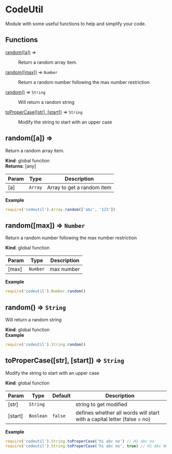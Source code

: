 # CodeUtil

Module with some useful functions to help and simplify your code.

## Functions

<dl>
<dt><a href="#random">random([a])</a> ⇒</dt>
<dd><p>Return a random array item.</p>
</dd>
<dt><a href="#random">random([max])</a> ⇒ <code>Number</code></dt>
<dd><p>Return a random number following the max number restriction</p>
</dd>
<dt><a href="#random">random()</a> ⇒ <code>String</code></dt>
<dd><p>Will return a random string</p>
</dd>
<dt><a href="#toProperCase">toProperCase([str], [start])</a> ⇒ <code>String</code></dt>
<dd><p>Modify the string to start with an upper case</p>
</dd>
</dl>

<a name="random"></a>

## random([a]) ⇒
Return a random array item.

**Kind**: global function  
**Returns**: [any]  

| Param | Type | Description |
| --- | --- | --- |
| [a] | <code>Array</code> | Array to get a random item |

**Example**  
```js
require('codeutil').Array.random(['abc', '123'])
```
<a name="random"></a>

## random([max]) ⇒ <code>Number</code>
Return a random number following the max number restriction

**Kind**: global function  

| Param | Type | Description |
| --- | --- | --- |
| [max] | <code>Number</code> | max number |

**Example**  
```js
require('codeutil').Number.random()
```
<a name="random"></a>

## random() ⇒ <code>String</code>
Will return a random string

**Kind**: global function  
**Example**  
```js
require('codeutil').String.random()
```
<a name="toProperCase"></a>

## toProperCase([str], [start]) ⇒ <code>String</code>
Modify the string to start with an upper case

**Kind**: global function  

| Param | Type | Default | Description |
| --- | --- | --- | --- |
| [str] | <code>String</code> |  | string to get modified |
| [start] | <code>Boolean</code> | <code>false</code> | defines whether all words will start with a capital letter (false = no) |

**Example**  
```js
require('codeutil').String.toProperCase('hi abc no') // Hi abc no
require('codeutil').String.toProperCase('hi abc no', true) // Hi Abc No
```

